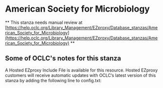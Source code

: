 # American Society for Microbiology
** This stanza needs manual review at [https://help.oclc.org/Library_Management/EZproxy/Database_stanzas/American_Society_for_Microbiology](https://help.oclc.org/Library_Management/EZproxy/Database_stanzas/American_Society_for_Microbiology) **

## Some of OCLC's notes for this stanza

A Hosted EZproxy Include File is available for this resource. Hosted EZproxy customers will receive automatic updates with OCLC&rsquo;s latest version of this stanza by adding the following line to config.txt:

&nbsp;

